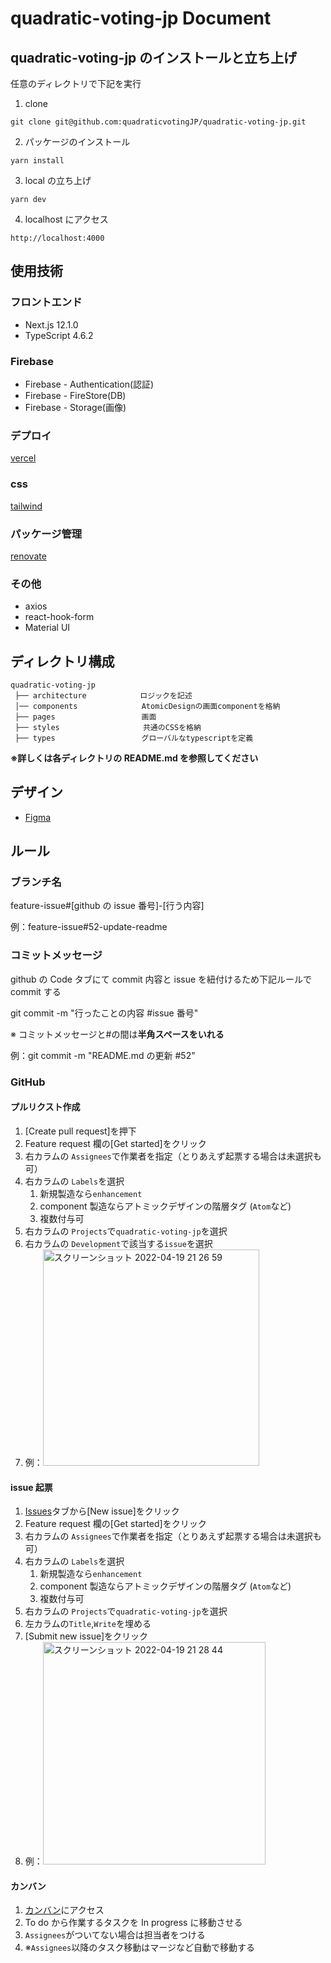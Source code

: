 # quadratic-voting-jp Document

## quadratic-voting-jp のインストールと立ち上げ

任意のディレクトリで下記を実行

1. clone

```
git clone git@github.com:quadraticvotingJP/quadratic-voting-jp.git
```

2. パッケージのインストール

```
yarn install
```

3. local の立ち上げ

```
yarn dev
```

4. localhost にアクセス

```
http://localhost:4000
```

## 使用技術

### フロントエンド

- Next.js 12.1.0
- TypeScript 4.6.2

### Firebase

- Firebase - Authentication(認証)
- Firebase - FireStore(DB)
- Firebase - Storage(画像)

### デプロイ

[vercel](https://vercel.com/)

### css

[tailwind](https://tailwindcss.jp/)

### パッケージ管理

[renovate](https://www.npmjs.com/package/renovate)

### その他

- axios
- react-hook-form
- Material UI

## ディレクトリ構成

```
quadratic-voting-jp
 ├── architecture 　　　　　　 ロジックを記述
 │── components　　　　　　　　 AtomicDesignの画面componentを格納
 ├── pages 　　　　　　　　　　　画面
 ├── styles 　　　　　　　　　　 共通のCSSを格納
 ├── types 　　　　　　　　　　　グローバルなtypescriptを定義

```

**※詳しくは各ディレクトリの README.md を参照してください**

## デザイン

- [Figma](https://www.figma.com/file/IdmP8Caxdqb8NCG7BMrjRL/QuadraticVoarding.jp?node-id=159%3A206)

## ルール

### ブランチ名

feature-issue#[github の issue 番号]-[行う内容]

例：feature-issue#52-update-readme

### コミットメッセージ

github の Code タブにて commit 内容と issue を紐付けるため下記ルールで commit する

git commit -m "行ったことの内容 #issue 番号"

※ コミットメッセージと#の間は**半角スペースをいれる**

例：git commit -m "README.md の更新 #52"

### GitHub

#### プルリクスト作成

1. [Create pull request]を押下
1. Feature request 欄の[Get started]をクリック
1. 右カラムの `Assignees`で作業者を指定（とりあえず起票する場合は未選択も可）
1. 右カラムの `Labels`を選択
   1. 新規製造なら`enhancement`
   1. component 製造ならアトミックデザインの階層タグ (`Atom`など)
   1. 複数付与可
1. 右カラムの `Projects`で`quadratic-voting-jp`を選択
1. 右カラムの `Development`で該当する`issue`を選択
1. 例：<img width="346" alt="スクリーンショット 2022-04-19 21 26 59" src="https://user-images.githubusercontent.com/55649762/164003401-4ee628c1-8700-413a-8560-7b180ea94bc0.png">

#### issue 起票

1. [Issues](https://github.com/quadraticvotingJP/quadratic-voting-jp/issues)タブから[New issue]をクリック
1. Feature request 欄の[Get started]をクリック
1. 右カラムの `Assignees`で作業者を指定（とりあえず起票する場合は未選択も可）
1. 右カラムの `Labels`を選択
   1. 新規製造なら`enhancement`
   1. component 製造ならアトミックデザインの階層タグ (`Atom`など)
   1. 複数付与可
1. 右カラムの `Projects`で`quadratic-voting-jp`を選択
1. 左カラムの`Title`,`Write`を埋める
1. [Submit new issue]をクリック
1. 例：<img width="356" alt="スクリーンショット 2022-04-19 21 28 44" src="https://user-images.githubusercontent.com/55649762/164003624-3e8b45cb-58d1-4422-83e2-06c73dc8ceea.png">

#### カンバン

1. [カンバン](https://github.com/quadraticvotingJP/quadratic-voting-jp/projects/1)にアクセス
1. To do から作業するタスクを In progress に移動させる
1. `Assignees`がついてない場合は担当者をつける
1. ※`Assignees`以降のタスク移動はマージなど自動で移動する
